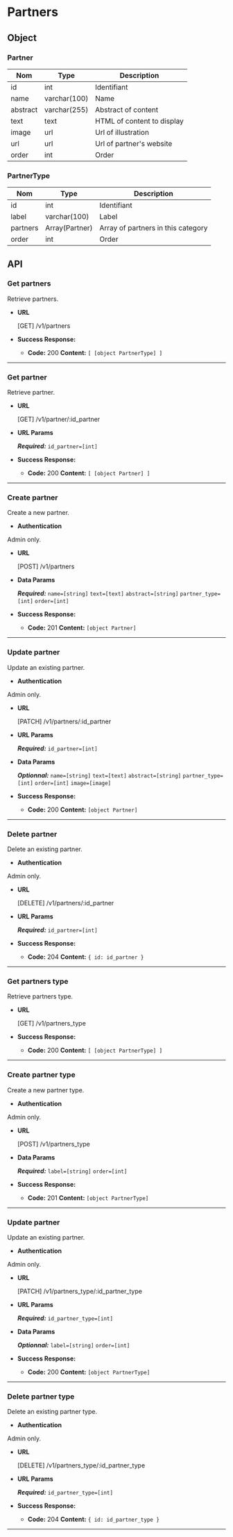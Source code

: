 # Partners

## Object

### Partner

**Nom**               | **Type**      | **Description** 
----------------------|-------------  |-------------------
id                    | int           | Identifiant
name                  | varchar(100)  | Name
abstract              | varchar(255)  | Abstract of content
text                  | text          | HTML of content to display
image                 | url           | Url of illustration
url                   | url           | Url of partner's website
order                 | int           | Order

### PartnerType

**Nom**               | **Type**      | **Description** 
----------------------|-------------  |-------------------
id                    | int           | Identifiant
label                 | varchar(100)  | Label
partners              | Array(Partner)| Array of partners in this category
order                 | int           | Order


## API

### Get partners

 Retrieve partners.

* **URL**

  [GET] /v1/partners

* **Success Response:**

  * **Code:** 200
    **Content:** `[ [object PartnerType] ]`

---

### Get partner

 Retrieve partner.

* **URL**

  [GET] /v1/partner/:id_partner

*  **URL Params**

   ***Required:***
   `id_partner=[int]`

* **Success Response:**

  * **Code:** 200
    **Content:** `[ [object Partner] ]`

---

### Create partner

 Create a new partner.

* **Authentication**

Admin only.

* **URL**

  [POST] /v1/partners

* **Data Params**

  ***Required:***
   `name=[string]`
   `text=[text]`
   `abstract=[string]`
   `partner_type=[int]`
   `order=[int]`

* **Success Response:**

  * **Code:** 201
    **Content:** `[object Partner]`

---

### Update partner

 Update an existing partner.

* **Authentication**

Admin only.

* **URL**

  [PATCH] /v1/partners/:id_partner

*  **URL Params**

   ***Required:***
   `id_partner=[int]`

* **Data Params**

  ***Optionnal:***
   `name=[string]`
   `text=[text]`
   `abstract=[string]`
   `partner_type=[int]`
   `order=[int]`
   `image=[image]`

* **Success Response:**

  * **Code:** 200
    **Content:** `[object Partner]`

---

### Delete partner

 Delete an existing partner.

* **Authentication**

Admin only.

* **URL**

  [DELETE] /v1/partners/:id_partner

*  **URL Params**

   ***Required:***
   `id_partner=[int]`

* **Success Response:**

  * **Code:** 204 
    **Content:** `{ id: id_partner }`

---

### Get partners type

 Retrieve partners type.

* **URL**

  [GET] /v1/partners_type

* **Success Response:**

  * **Code:** 200
    **Content:** `[ [object PartnerType] ]`

---

### Create partner type

 Create a new partner type.

* **Authentication**

Admin only.

* **URL**

  [POST] /v1/partners_type

* **Data Params**

  ***Required:***
   `label=[string]`
   `order=[int]`

* **Success Response:**

  * **Code:** 201
    **Content:** `[object PartnerType]`

---

### Update partner

 Update an existing partner.

* **Authentication**

Admin only.

* **URL**

  [PATCH] /v1/partners_type/:id_partner_type

*  **URL Params**

   ***Required:***
   `id_partner_type=[int]`

* **Data Params**

  ***Optionnal:***
   `label=[string]`
   `order=[int]`

* **Success Response:**

  * **Code:** 200
    **Content:** `[object PartnerType]`

---

### Delete partner type

 Delete an existing partner type.

* **Authentication**

Admin only.

* **URL**

  [DELETE] /v1/partners_type/:id_partner_type

*  **URL Params**

   ***Required:***
   `id_partner_type=[int]`

* **Success Response:**

  * **Code:** 204 
    **Content:** `{ id: id_partner_type }`

---